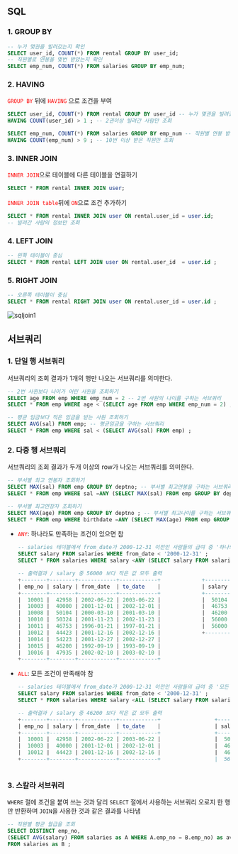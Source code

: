 ## SQL

### 1. GROUP BY

```sql
-- 누가 몇권을 빌려갔는지 확인
SELECT user_id, COUNT(*) FROM rental GROUP BY user_id;
-- 직원별로 연봉을 몇번 받았는지 확인
SELECT emp_num, COUNT(*) FROM salaries GROUP BY emp_num;
```

### 2. HAVING

<span style="color: red">`GROUP BY`</span> 뒤에 <span style="color: red">`HAVING`</span> 으로 조건을 부여

```sql
SELECT user_id, COUNT(*) FROM rental GROUP BY user_id -- 누가 몇권을 빌려갔는지 확인
HAVING COUNT(user_id) > 1 ; -- 2권이상 빌려간 사람만 조회

SELECT emp_num, COUNT(*) FROM salaries GROUP BY emp_num -- 직원별 연봉 받은 횟수 조회
HAVING COUNT(emp_num) > 9 ; -- 10번 이상 받은 직원만 조회
```

### 3. INNER JOIN

<span style="color: red">`INNER JOIN`</span>으로 테이블에 다른 테이블을 연결하기

```sql
SELECT * FROM rental INNER JOIN user;
```

<span style="color: red">`INNER JOIN table`</span>뒤에 <span style="color: red">`ON`</span>으로 조건 추가하기

```sql
SELECT * FROM rental INNER JOIN user ON rental.user_id = user.id;
-- 빌려간 사람의 정보만 조회
```

### 4. LEFT JOIN

```Sql
-- 왼쪽 테이블이 중심
SELECT * FROM rental LEFT JOIN user ON rental.user_id  = user.id ;
```

### 5. RIGHT JOIN

```sql
-- 오른쪽 테이블이 중심
SELECT * FROM rental RIGHT JOIN user ON rental.user_id = user.id ;
```

![sqljoin1](https://user-images.githubusercontent.com/86995290/126027655-b4d95c28-08b6-40bf-9e0f-cd44aa9b595f.png)



## 서브쿼리

### 1. 단일 행 서브쿼리

서브쿼리의 조회 결과가 1개의 행만 나오는 서브쿼리를 의미한다.

```Sql
-- 2번 사원보다 나이가 어린 사원을 조회하기
SELECT age FROM emp WHERE emp_num = 2 -- 2번 사원의 나이를 구하는 서브쿼리
SELECT * FROM emp WHERE age < (SELECT age FROM emp WHERE emp_num = 2) ;
```

```sql
-- 평균 임금보다 적은 임금을 받는 사원 조회하기
SELECT AVG(sal) FROM emp; -- 평균임금을 구하는 서브쿼리
SELECT * FROM emp WHERE sal < (SELECT AVG(sal) FROM emp) ;
```

### 2. 다중 행 서브쿼리

서브쿼리의 조회 결과가 두개 이상의 row가 나오는 서브쿼리를 의미한다.

```sql
-- 부서별 최고 연봉자 조회하기
SELECT MAX(sal) FROM emp GROUP BY deptno; -- 부서별 최고연봉을 구하는 서브쿼리 (여러개)
SELECT * FROM emp WHERE sal =ANY (SELECT MAX(sal) FROM emp GROUP BY deptno) ;
```

```sql
-- 부서별 최고연장자 조회하기
SELECT MAX(age) FROM emp GROUP BY deptno ; -- 부서별 최고나이를 구하는 서브쿼리
SELECT * FROM emp WHERE birthdate =ANY (SELECT MAX(age) FROM emp GROUP BY deptno) ;
```



- <span style="color: red">`ANY`</span>: 하나라도 만족하는 조건이 있으면 참

  ```sql
  -- salaries 테이블에서 from_date가 2000-12-31 이전인 사람들의 급여 중 '하나의 급여 보다' 더 적은 급여를 받은 직원의 급여 정보를 모두 출력해보세요.
  SELECT salary FROM salaries WHERE from_date < '2000-12-31' ;
  SELECT * FROM salaries WHERE salary <ANY (SELECT salary FROM salaries WHERE from_date < '2000-12-31') ;
  
  -- 출력결과 / salary 중 56000 보다 작은 값 모두 출력
  +--------+--------+------------+------------+				+--------+
  | emp_no | salary | from_date  | to_date    |				| salary |
  +--------+--------+------------+------------+				+--------+
  |  10001 |  42958 | 2002-06-22 | 2003-06-22 |				|  50104 |
  |  10003 |  40000 | 2001-12-01 | 2002-12-01 |				|  46753 |
  |  10008 |  50104 | 2000-03-10 | 2001-03-10 |				|  46200 |
  |  10010 |  50324 | 2001-11-23 | 2002-11-23 |				|  56000 |
  |  10011 |  46753 | 1996-01-21 | 1997-01-21 |				|  56000 |
  |  10012 |  44423 | 2001-12-16 | 2002-12-16 |				+--------+
  |  10014 |  54223 | 2001-12-27 | 2002-12-27 |
  |  10015 |  46200 | 1992-09-19 | 1993-09-19 |
  |  10016 |  47935 | 2002-02-10 | 2003-02-10 |
  +--------+--------+------------+------------+
  ```

- <span style="color: red">`ALL`</span>: 모든 조건이 만족해야 참

  ```sql
  -- salaries 테이블에서 from_date가 2000-12-31 이전인 사람들의 급여 중 '모든 급여 보다' 적은 급여를 받은 직원의 급여 정보를 모두 출력해보세요.
  SELECT salary FROM salaries WHERE from_date < '2000-12-31' ;
  SELECT * FROM salaries WHERE salary <ALL (SELECT salary FROM salaries WHERE from_date < '2000-12-31') ;
  
  -- 출력결과 / salary 중 46200 보다 작은 값 모두 출력
  +--------+--------+------------+------------+					+--------+
  | emp_no | salary | from_date  | to_date    |					| salary |
  +--------+--------+------------+------------+					+--------+
  |  10001 |  42958 | 2002-06-22 | 2003-06-22 |					|  50104 |
  |  10003 |  40000 | 2001-12-01 | 2002-12-01 |					|  46753 |
  |  10012 |  44423 | 2001-12-16 | 2002-12-16 |					|  46200 |
  +--------+--------+------------+------------+					|  56000 |
  																											+--------+
  ```

### 3. 스칼라 서브쿼리

`WHERE` 절에 조건을 붙여 쓰는 것과 달리 `SELECT` 절에서 사용하는 서브쿼리
오로지 한 행만 반환하며 `JOIN`을 사용한 것과 같은 결과를 나타냄

```Sql
-- 직원별 평균 월급을 조회
SELECT DISTINCT emp_no, 
(SELECT AVG(salary) FROM salaries as A WHERE A.emp_no = B.emp_no) as avg_salary
FROM salaries as B ;
```

